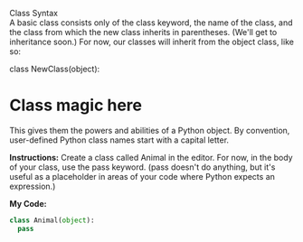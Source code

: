 Class Syntax<br>
A basic class consists only of the class keyword, the name of the class, and the class from which the new class inherits in parentheses. (We'll get to inheritance soon.) For now, our classes will inherit from the object class, like so:

class NewClass(object):
  # Class magic here
This gives them the powers and abilities of a Python object. By convention, user-defined Python class names start with a capital letter.

**Instructions:**
Create a class called Animal in the editor. For now, in the body of your class, use the pass keyword. (pass doesn't do anything, but it's useful as a placeholder in areas of your code where Python expects an expression.)

**My Code:**
```python
class Animal(object):
  pass
```
